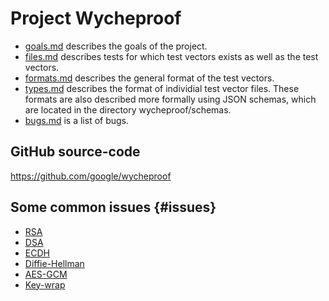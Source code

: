 # Project Wycheproof

<!-- a list of links to the documentation -->

*   [goals.md](goals.md) describes the goals of the project.
*   [files.md](files.md) describes tests for which test vectors exists as well
    as the test vectors.
*   [formats.md](formats.md) describes the general format of the test vectors.
*   [types.md](types.md) describes the format of individial test vector files.
    These formats are also described more formally using JSON schemas, which are
    located in the directory wycheproof/schemas.
*   [bugs.md](bugs.md) is a list of bugs.

## GitHub source-code

https://github.com/google/wycheproof

## Some common issues {#issues}
* [RSA](rsa.md)
* [DSA](dsa.md)
* [ECDH](ecdh.md)
* [Diffie-Hellman](dh.md)
* [AES-GCM](aesgcm.md)
* [Key-wrap](key_wrap.md)

